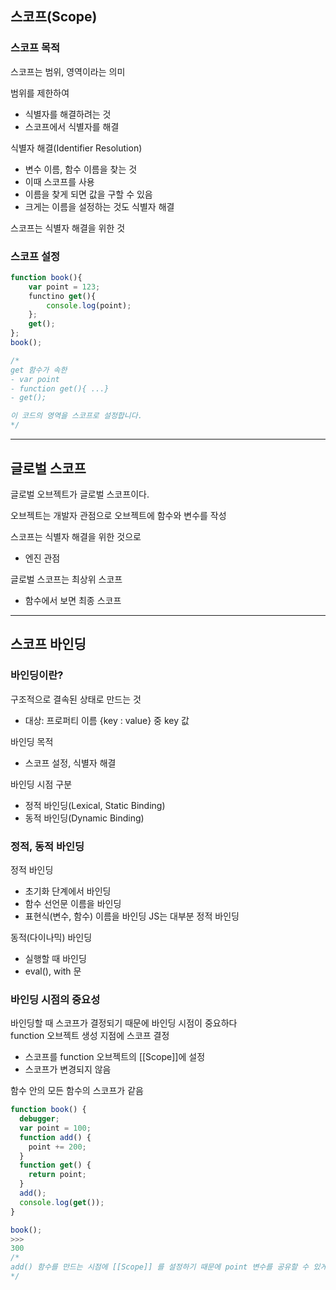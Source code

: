 ## 스코프(Scope)

### 스코프 목적

스코프는 범위, 영역이라는 의미 <br/>

범위를 제한하여

- 식별자를 해결하려는 것
- 스코프에서 식별자를 해결

식별자 해결(Identifier Resolution)

- 변수 이름, 함수 이름을 찾는 것
- 이때 스코프를 사용
- 이름을 찾게 되면 값을 구할 수 있음
- 크게는 이름을 설정하는 것도 식별자 해결

스코프는 식별자 해결을 위한 것

### 스코프 설정

```js
function book(){
    var point = 123;
    functino get(){
        console.log(point);
    };
    get();
};
book();

/*
get 함수가 속한
- var point
- function get(){ ...}
- get();

이 코드의 영역을 스코프로 설정합니다.
*/
```

<hr/>

## 글로벌 스코프

글로벌 오브젝트가 글로벌 스코프이다. <br/>

오브젝트는 개발자 관점으로 오브젝트에 함수와 변수를 작성 <br/>

스코프는 식별자 해결을 위한 것으로

- 엔진 관점

글로벌 스코프는 최상위 스코프

- 함수에서 보면 최종 스코프

<hr/>

## 스코프 바인딩

### 바인딩이란?

구조적으로 결속된 상태로 만드는 것

- 대상: 프로퍼티 이름 {key : value} 중 key 값

바인딩 목적

- 스코프 설정, 식별자 해결

바인딩 시점 구분

- 정적 바인딩(Lexical, Static Binding)
- 동적 바인딩(Dynamic Binding)

### 정적, 동적 바인딩

정적 바인딩

- 초기화 단계에서 바인딩
- 함수 선언문 이름을 바인딩
- 표현식(변수, 함수) 이름을 바인딩
  JS는 대부분 정적 바인딩 <br/>

동적(다이나믹) 바인딩

- 실행할 때 바인딩
- eval(), with 문

### 바인딩 시점의 중요성

바인딩할 때 스코프가 결정되기 때문에 바인딩 시점이 중요하다 <br/>
function 오브젝트 생성 지점에 스코프 결정

- 스코프를 function 오브젝트의 [[Scope]]에 설정
- 스코프가 변경되지 않음

함수 안의 모든 함수의 스코프가 같음

```js
function book() {
  debugger;
  var point = 100;
  function add() {
    point += 200;
  }
  function get() {
    return point;
  }
  add();
  console.log(get());
}

book();
>>>
300
/*
add() 함수를 만드는 시점에 [[Scope]] 를 설정하기 때문에 point 변수를 공유할 수 있게 됨
*/
```
